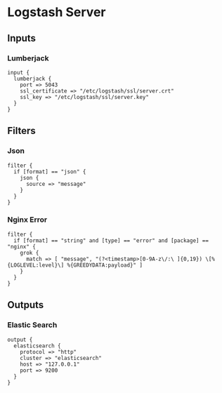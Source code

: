 # Logstash Server

## Inputs

### Lumberjack
```
input {
  lumberjack {
    port => 5043
    ssl_certificate => "/etc/logstash/ssl/server.crt"
    ssl_key => "/etc/logstash/ssl/server.key"
  }
}
```

## Filters

### Json
```
filter {
  if [format] == "json" {
    json {
      source => "message"
    }
  }
}
```

### Nginx Error
```
filter {
  if [format] == "string" and [type] == "error" and [package] == "nginx" {
    grok {
      match => [ "message", "(?<timestamp>[0-9A-z\/:\ ]{0,19}) \[%{LOGLEVEL:level}\] %{GREEDYDATA:payload}" ]
    }
  }
}
```

## Outputs

### Elastic Search
```
output {
  elasticsearch {
    protocol => "http"
    cluster => "elasticsearch"
    host => "127.0.0.1"
    port => 9200
  }
}
```
